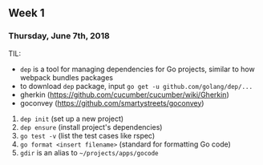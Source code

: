 ## Week 1

### Thursday, June 7th, 2018
TIL: 
- `dep` is a tool for managing dependencies for Go projects, similar to how webpack bundles packages
- to download `dep` package, input `go get -u github.com/golang/dep/...`
- gherkin (https://github.com/cucumber/cucumber/wiki/Gherkin)
- goconvey (https://github.com/smartystreets/goconvey)
1. `dep init` (set up a new project)
2. `dep ensure` (install project's dependencies)
3. `go test -v`  (list the test cases like rspec)
4. `go format <insert filename>` (standard for formatting Go code)
5. `gdir` is an alias to `~/projects/apps/gocode`
